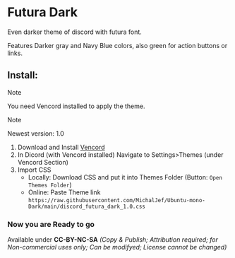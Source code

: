 # Futura Dark
Even darker theme of discord with futura font.

Features Darker gray and Navy Blue colors, also green for action buttons or links.

## Install:

> [!Note]
> You need Vencord installed to apply the theme.

> [!Note]
> Newest version: 1.0

1. Download and Install [Vencord](https://vencord.dev/download/)
2. In Dicord (with Vencord installed) Navigate to Settings>Themes (under Vencord Section)
3. Import CSS
   - Locally: Download CSS and put it into Themes Folder (Button: `Open Themes Folder`)
   - Online: Paste Theme link `https://raw.githubusercontent.com/MichalJef/Ubuntu-mono-Dark/main/discord_futura_dark_1.0.css`

### Now you are Ready to go

Available under **CC-BY-NC-SA** 
*(Copy & Publish; Attribution required; for Non-commercial uses only; Can be modifyed; License cannot be changed)*
